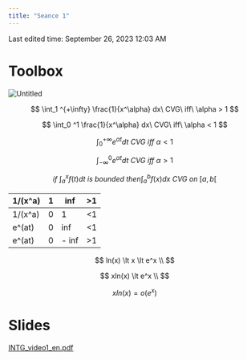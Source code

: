 ```yaml
---
title: "Seance 1"
---
```

Last edited time: September 26, 2023 12:03 AM

# Toolbox

![Untitled](Seance%201/Untitled.png)

$$
\int_1 ^{+\infty} \frac{1}{x^\alpha} dx\ CVG\ iff\ \alpha > 1
$$

$$
\int_0 ^1 \frac{1}{x^\alpha} dx\ CVG\ iff\ \alpha < 1
$$

$$
\int_0 ^{+\infty} e^{\alpha t}dt\ CVG\ iff\ \alpha < 1
$$

$$
\int_{-\infty} ^0 e^{\alpha  t}dt\ CVG\ iff\ \alpha > 1
$$

$$
if\ \int_a^xf(t)dt\ is\ bounded\ then \int_a^bf(x)dx\ CVG\ on\  [a,b[
$$

| 1/(x^a) | 1 | inf | >1 |
| --- | --- | --- | --- |
| 1/(x^a) | 0 | 1 | <1 |
| e^(at) | 0 | inf | <1 |
| e^(at) | 0 | - inf | >1 |

$$
ln(x) \lt x \lt e^x \\ 
$$

$$
xln(x) \lt e^x \\ 
$$

$$
xln(x) = o(e^x)
$$

# Slides

[INTG_video1_en.pdf](Seance%201/INTG_video1_en.pdf)

